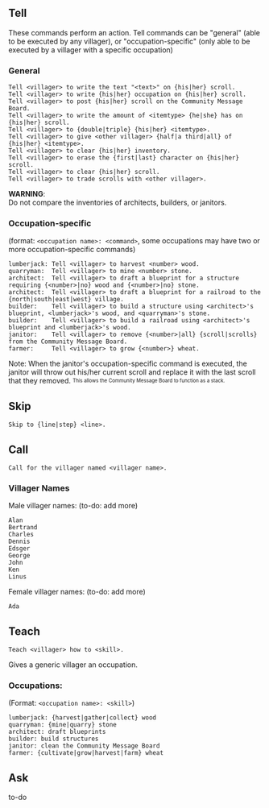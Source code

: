 ## Tell
These commands perform an action. Tell commands can be "general" (able to be executed by any villager), or "occupation-specific" (only able to be executed by a villager with a specific occupation)

### General
```
Tell <villager> to write the text "<text>" on {his|her} scroll.
Tell <villager> to write {his|her} occupation on {his|her} scroll.
Tell <villager> to post {his|her} scroll on the Community Message Board.
Tell <villager> to write the amount of <itemtype> {he|she} has on {his|her} scroll.
Tell <villager> to {double|triple} {his|her} <itemtype>.
Tell <villager> to give <other villager> {half|a third|all} of {his|her} <itemtype>.
Tell <villager> to clear {his|her} inventory.
Tell <villager> to erase the {first|last} character on {his|her} scroll.
Tell <villager> to clear {his|her} scroll.
Tell <villager> to trade scrolls with <other villager>.
```
**WARNING**:  
Do not compare the inventories of architects, builders, or janitors.
### Occupation-specific
(format: `<occupation name>: <command>`, some occupations may have two or more occupation-specific commands)
```
lumberjack: Tell <villager> to harvest <number> wood.
quarryman:  Tell <villager> to mine <number> stone.
architect:  Tell <villager> to draft a blueprint for a structure requiring {<number>|no} wood and {<number>|no} stone.
architect:  Tell <villager> to draft a blueprint for a railroad to the {north|south|east|west} village.
builder:    Tell <villager> to build a structure using <architect>'s blueprint, <lumberjack>'s wood, and <quarryman>'s stone.
builder:    Tell <villager> to build a railroad using <architect>'s blueprint and <lumberjack>'s wood.
janitor:    Tell <villager> to remove {<number>|all} {scroll|scrolls} from the Community Message Board.
farmer:     Tell <villager> to grow {<number>} wheat.
```
Note:
When the janitor's occupation-specific command is executed, the janitor will throw out his/her current scroll and replace it with the last scroll that they removed. <sup><sub>This allows the Community Message Board to function as a stack. </sup></sub>
## Skip
```
Skip to {line|step} <line>.
```
## Call
```
Call for the villager named <villager name>.
```
### Villager Names
Male villager names: (to-do: add more)
```
Alan
Bertrand
Charles
Dennis
Edsger
George
John
Ken
Linus
```
Female villager names: (to-do: add more)
```
Ada
```
## Teach
```
Teach <villager> how to <skill>.
```
Gives a generic villager an occupation.
### Occupations:
(Format: `<occupation name>: <skill>`)
```
lumberjack: {harvest|gather|collect} wood
quarryman: {mine|quarry} stone
architect: draft blueprints
builder: build structures
janitor: clean the Community Message Board
farmer: {cultivate|grow|harvest|farm} wheat
```
## Ask
to-do
